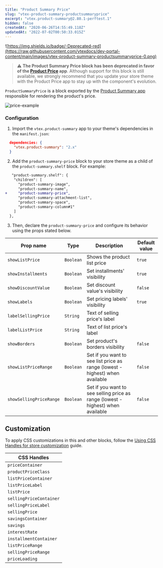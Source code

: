 ```yaml
---
title: "Product Summary Price"
slug: "vtex-product-summary-productsummaryprice"
excerpt: "vtex.product-summary@2.80.1-perftest.1"
hidden: false
createdAt: "2020-06-26T14:55:49.118Z"
updatedAt: "2022-07-02T00:50:33.015Z"
---
```

![https://img.shields.io/badge/-Deprecated-red](https://raw.githubusercontent.com/vtexdocs/dev-portal-content/main/images/vtex-product-summary-productsummaryprice-0.png)

>⚠️ **The Product Summary Price block has been deprecated in favor of the [Product Price](https://developers.vtex.com/vtex-developer-docs/docs/vtex-product-price) app**. Although support for this block is still available, we strongly recommend that you update your store theme with the Product Price app to stay up with the component's evolution.

`ProductSummaryPrice` is a block exported by the [Product Summary app](https://developers.vtex.com/vtex-developer-docs/docs/vtex-product-summary) responsible for rendering the product's price.

![price-example](https://raw.githubusercontent.com/vtexdocs/dev-portal-content/main/images/vtex-product-summary-productsummaryprice-1.png)

### Configuration

1. Import the `vtex.product-summary` app to your theme's dependencies in the `manifest.json`:

```json
  dependencies: {
    "vtex.product-summary": "2.x"
  }
```

2. Add the `product-summary-price` block to your store theme as a child of the `product-summary.shelf` block. For example:

```diff
   "product-summary.shelf": {
    "children": [
      "product-summary-image",
      "product-summary-name",
+     "product-summary-price",
      "product-summary-attachment-list",
      "product-summary-space",
      "product-summary-column#1"
    ]
  },
```
3. Then, declare the `product-summary-price` and configure its behavior using the props stated below.

| Prop name           | Type      | Description                      | Default value |
| ------------------- | --------- | -------------------------------- | ------------- |
| `showListPrice`     | `Boolean` | Shows the product list price     | `true`        |
| `showInstallments`  | `Boolean` | Set installments' visibility     | `true`        |
| `showDiscountValue`  | `Boolean` | Set discount value's visibility     | `false`        |
| `showLabels`        | `Boolean` | Set pricing labels' visibility   | `true`        |
| `labelSellingPrice` | `String`  | Text of selling price's label    |               |
| `labelListPrice`    | `String`  | Text of list price's label       |               |   
| `showBorders`       | `Boolean` | Set product's borders visibility | `false`       |
| `showListPriceRange`       | `Boolean` | Set if you want to see list price as range (lowest - highest) when available | `false`       |
| `showSellingPriceRange`       | `Boolean` | Set if you want to see selling price as range (lowest - highest) when available | `false`       |

## Customization

To apply CSS customizations in this and other blocks, follow the [Using CSS Handles for store customization](https://developers.vtex.com/vtex-developer-docs/docs/vtex-io-documentation-using-css-handles-for-store-customization) guide.

| CSS Handles           |
| ------------------- |
| `priceContainer` |
| `productPriceClass` |
| `listPriceContainer` |
| `listPriceLabel` |
| `listPrice` |
| `sellingPriceContainer` |
| `sellingPriceLabel` |
| `sellingPrice` |
| `savingsContainer` |
| `savings` |
| `interestRate` |
| `installmentContainer` |
| `listPriceRange` |
| `sellingPriceRange` |
| `priceLoading` |
